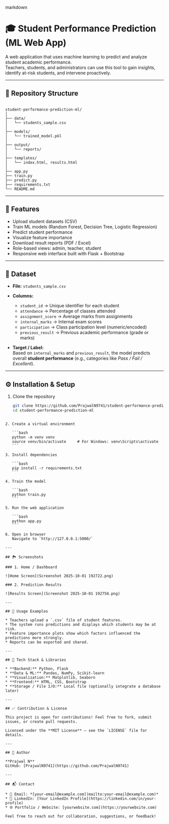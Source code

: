 markdown
# 🎓 Student Performance Prediction (ML Web App)

A web application that uses machine learning to predict and analyze student academic performance.  
Teachers, students, and administrators can use this tool to gain insights, identify at-risk students, and intervene proactively.

---

## 📂 Repository Structure

```

student-performance-prediction-ml/
│
├── data/
│   └── students_sample.csv
│
├── models/
│   └── trained_model.pkl
│
├── output/
│   └── reports/
│
├── templates/
│   └── index.html, results.html
│
├── app.py
├── train.py
├── predict.py
├── requirements.txt
└── README.md

````

---

## 🚀 Features

- Upload student datasets (CSV)  
- Train ML models (Random Forest, Decision Tree, Logistic Regression)  
- Predict student performance  
- Visualize feature importance  
- Download result reports (PDF / Excel)  
- Role-based views: admin, teacher, student  
- Responsive web interface built with Flask + Bootstrap  

---

## 🧠 Dataset

- **File:** `students_sample.csv`  
- **Columns:**  
  - `student_id` → Unique identifier for each student  
  - `attendance` → Percentage of classes attended  
  - `assignment_score` → Average marks from assignments  
  - `internal_marks` → Internal exam scores  
  - `participation` → Class participation level (numeric/encoded)  
  - `previous_result` → Previous academic performance (grade or marks)  

- **Target / Label:**  
  Based on `internal_marks` and `previous_result`, the model predicts overall **student performance** (e.g., categories like *Pass / Fail / Excellent*).

---

## ⚙️ Installation & Setup

1. Clone the repository  
   ```bash
   git clone https://github.com/PrajwalN9741/student-performance-prediction-ml.git
   cd student-performance-prediction-ml
````

2. Create a virtual environment

   ```bash
   python -m venv venv
   source venv/bin/activate     # For Windows: venv\Scripts\activate
   ```

3. Install dependencies

   ```bash
   pip install -r requirements.txt
   ```

4. Train the model

   ```bash
   python train.py
   ```

5. Run the web application

   ```bash
   python app.py
   ```

6. Open in browser
   Navigate to `http://127.0.0.1:5000/`

---

## 🏞️ Screenshots

### 1. Home / Dashboard

![Home Screen](Screenshot 2025-10-01 192722.png)

### 2. Prediction Results

![Results Screen](Screenshot 2025-10-01 192758.png)

---

## 🎯 Usage Examples

* Teachers upload a `.csv` file of student features.
* The system runs predictions and displays which students may be at risk.
* Feature importance plots show which factors influenced the predictions more strongly.
* Reports can be exported and shared.

---

## 🧩 Tech Stack & Libraries

* **Backend:** Python, Flask
* **Data & ML:** Pandas, NumPy, Scikit-learn
* **Visualization:** Matplotlib, Seaborn
* **Frontend:** HTML, CSS, Bootstrap
* **Storage / File I/O:** Local file (optionally integrate a database later)

---

## ✅ Contribution & License

This project is open for contributions! Feel free to fork, submit issues, or create pull requests.

Licensed under the **MIT License** — see the `LICENSE` file for details.

---

## 👤 Author

**Prajwal N**
GitHub: [PrajwalN9741](https://github.com/PrajwalN9741)

---

## 📬 Contact

* 📧 Email: *[your-email@example.com](mailto:your-email@example.com)*
* 🔗 LinkedIn: [Your LinkedIn Profile](https://linkedin.com/in/your-profile)
* 🌐 Portfolio / Website: [yourwebsite.com](https://yourwebsite.com)

Feel free to reach out for collaboration, suggestions, or feedback!



